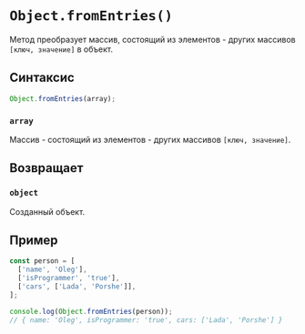 # `Object.fromEntries()`

Метод преобразует массив, состоящий из элементов - других массивов `[ключ, значение]` в объект.

## Синтаксис

```js
Object.fromEntries(array);
```

### `array`

Массив - состоящий из элементов - других массивов `[ключ, значение]`.

## Возвращает

### `object`

Созданный объект.

## Пример

```js
const person = [
  ['name', 'Oleg'],
  ['isProgrammer', 'true'],
  ['cars', ['Lada', 'Porshe']],
];

console.log(Object.fromEntries(person));
// { name: 'Oleg', isProgrammer: 'true', cars: ['Lada', 'Porshe'] }
```
